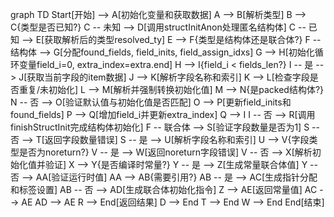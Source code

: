 graph TD
    Start[开始] --> A[初始化变量和获取数据]
    A --> B[解析类型]
    B --> C{类型是否已知?}
    C -- 未知 --> D[调用structInitAnon处理匿名结构体]
    C -- 已知 --> E[获取解析后的类型resolved_ty]
    E --> F{类型是结构体还是联合体?}
    F -- 结构体 --> G[分配found_fields, field_inits, field_assign_idxs]
    G --> H[初始化循环变量field_i=0, extra_index=extra.end]
    H --> I{field_i < fields_len?}
    I -- 是 --> J[获取当前字段的item数据]
    J --> K[解析字段名称和索引]
    K --> L[检查字段是否重复/未初始化]
    L --> M[解析并强制转换初始化值]
    M --> N{是packed结构体?}
    N -- 否 --> O[验证默认值与初始化值是否匹配]
    O --> P[更新field_inits和found_fields]
    P --> Q[增加field_i并更新extra_index]
    Q --> I
    I -- 否 --> R[调用finishStructInit完成结构体初始化]
    F -- 联合体 --> S[验证字段数量是否为1]
    S -- 否 --> T[返回字段数量错误]
    S -- 是 --> U[解析字段名称和索引]
    U --> V{字段类型是否为noreturn?}
    V -- 是 --> W[返回noreturn字段错误]
    V -- 否 --> X[解析初始化值并验证]
    X --> Y{是否编译时常量?}
    Y -- 是 --> Z[生成常量联合体值]
    Y -- 否 --> AA[验证运行时值]
    AA --> AB{需要引用?}
    AB -- 是 --> AC[生成指针分配和标签设置]
    AB -- 否 --> AD[生成联合体初始化指令]
    Z --> AE[返回常量值]
    AC --> AE
    AD --> AE
    R --> End[返回结果]
    D --> End
    T --> End
    W --> End
    End[结束]
